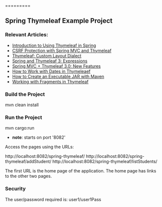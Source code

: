 =========

## Spring Thymeleaf Example Project

### Relevant Articles: 
- [Introduction to Using Thymeleaf in Spring](http://www.baeldung.com/thymeleaf-in-spring-mvc)
- [CSRF Protection with Spring MVC and Thymeleaf](http://www.baeldung.com/csrf-thymeleaf-with-spring-security)
- [Thymeleaf: Custom Layout Dialect](http://www.baeldung.com/thymeleaf-spring-layouts)
- [Spring and Thymeleaf 3: Expressions](http://www.baeldung.com/spring-thymeleaf-3-expressions)
- [Spring MVC + Thymeleaf 3.0: New Features](http://www.baeldung.com/spring-thymeleaf-3)
- [How to Work with Dates in Thymeleaef](http://www.baeldung.com/dates-in-thymeleaf)
- [How to Create an Executable JAR with Maven](http://www.baeldung.com/executable-jar-with-maven)
- [Working with Fragments in Thymeleaf](http://www.baeldung.com/spring-thymeleaf-fragments)

### Build the Project

mvn clean install


### Run the Project
mvn cargo:run
- **note**: starts on port '8082'

Access the pages using the URLs:

http://localhost:8082/spring-thymeleaf/
http://localhost:8082/spring-thymeleaf/addStudent/
http://localhost:8082/spring-thymeleaf/listStudents/

The first URL is the home page of the application. The home page has links to the other two pages.

### Security
The user/password required is: user1/user1Pass
